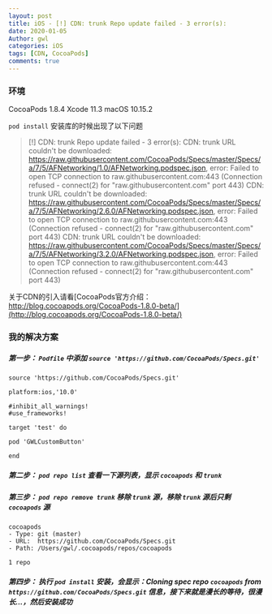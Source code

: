 ```yaml
---
layout: post
title: iOS - [!] CDN: trunk Repo update failed - 3 error(s):
date: 2020-01-05
Author: gwl
categories: iOS
tags: [CDN, CocoaPods]
comments: true
---
```



### 环境

CocoaPods 1.8.4
Xcode 11.3
macOS 10.15.2

`pod install` 安装库的时候出现了以下问题

> [!] CDN: trunk Repo update failed - 3 error(s):
> CDN: trunk URL couldn't be downloaded: https://raw.githubusercontent.com/CocoaPods/Specs/master/Specs/a/7/5/AFNetworking/1.0/AFNetworking.podspec.json, error: Failed to open TCP connection to raw.githubusercontent.com:443 (Connection refused - connect(2) for "raw.githubusercontent.com" port 443)
> CDN: trunk URL couldn't be downloaded: https://raw.githubusercontent.com/CocoaPods/Specs/master/Specs/a/7/5/AFNetworking/2.6.0/AFNetworking.podspec.json, error: Failed to open TCP connection to raw.githubusercontent.com:443 (Connection refused - connect(2) for "raw.githubusercontent.com" port 443)
> CDN: trunk URL couldn't be downloaded: https://raw.githubusercontent.com/CocoaPods/Specs/master/Specs/a/7/5/AFNetworking/3.2.0/AFNetworking.podspec.json, error: Failed to open TCP connection to raw.githubusercontent.com:443 (Connection refused - connect(2) for "raw.githubusercontent.com" port 443)


关于CDN的引入请看[CocoaPods官方介绍：http://blog.cocoapods.org/CocoaPods-1.8.0-beta/](http://blog.cocoapods.org/CocoaPods-1.8.0-beta/)

### 我的解决方案

##### 第一步： `Podfile` 中添加 `source 'https://github.com/CocoaPods/Specs.git'`

```
source 'https://github.com/CocoaPods/Specs.git'

platform:ios,'10.0'

#inhibit_all_warnings!
#use_frameworks!

target 'test' do

pod 'GWLCustomButton'

end
```

##### 第二步： `pod repo list` 查看一下源列表，显示 `cocoapods` 和 `trunk`

##### 第三步： `pod repo remove trunk` 移除 `trunk` 源，移除 `trunk` 源后只剩 `cocoapods` 源

```
cocoapods
- Type: git (master)
- URL:  https://github.com/CocoaPods/Specs.git
- Path: /Users/gwl/.cocoapods/repos/cocoapods

1 repo
```

##### 第四步： 执行 `pod install` 安装，会显示：Cloning spec repo `cocoapods` from `https://github.com/CocoaPods/Specs.git` 信息，接下来就是漫长的等待，很漫长...，然后安装成功